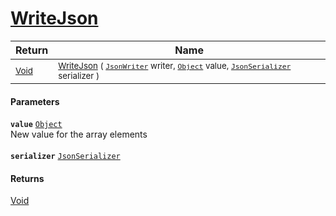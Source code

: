 # [WriteJson](./FeatureDescriptorJsonConverter--WriteJson.md)



| Return | Name | 
| --- | --- | 
| <sub>[Void](https://docs.microsoft.com/en-us/dotnet/api/System.Void)</sub> | <sub>[WriteJson](./FeatureDescriptorJsonConverter--WriteJson.md) ( [`JsonWriter`](./FeatureDescriptorJsonConverter--WriteJson.md) writer, [`Object`](https://docs.microsoft.com/en-us/dotnet/api/System.Object) value, [`JsonSerializer`](./FeatureDescriptorJsonConverter--WriteJson.md) serializer )</sub> | 


#### Parameters
**`value`**  [`Object`](https://docs.microsoft.com/en-us/dotnet/api/System.Object)<br>New value for the array elements<br><br>**`serializer`**  [`JsonSerializer`](./FeatureDescriptorJsonConverter--WriteJson.md)<br>
#### Returns
[Void](https://docs.microsoft.com/en-us/dotnet/api/System.Void)<br>
